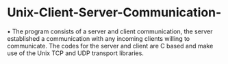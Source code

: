 # Unix-Client-Server-Communication-
•	The program consists of a server and client communication, the server established a communication with any incoming clients willing 
to communicate. The codes for the server and client are C based and make use of the Unix TCP and UDP transport libraries. 
